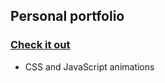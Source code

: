 ## Personal portfolio
### [Check it out](https://katharina-spiecker.github.io/portfolio/)
- CSS and JavaScript animations